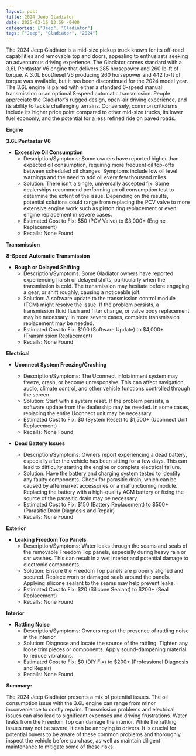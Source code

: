 ```yaml
---
layout: post
title: 2024 Jeep Gladiator
date: 2025-03-16 13:59 -0400
categories: ["Jeep", "Gladiator"]
tags: ["Jeep", "Gladiator", "2024"]
---
```

The 2024 Jeep Gladiator is a mid-size pickup truck known for its off-road capabilities and removable top and doors, appealing to enthusiasts seeking an adventurous driving experience. The Gladiator comes standard with a 3.6L Pentastar V6 engine that delivers 285 horsepower and 260 lb-ft of torque. A 3.0L EcoDiesel V6 producing 260 horsepower and 442 lb-ft of torque was available, but it has been discontinued for the 2024 model year. The 3.6L engine is paired with either a standard 6-speed manual transmission or an optional 8-speed automatic transmission. People appreciate the Gladiator's rugged design, open-air driving experience, and its ability to tackle challenging terrains. Conversely, common criticisms include its higher price point compared to other mid-size trucks, its lower fuel economy, and the potential for a less refined ride on paved roads.

**Engine**

**3.6L Pentastar V6**

*   **Excessive Oil Consumption**
    *   Description/Symptoms: Some owners have reported higher than expected oil consumption, requiring more frequent oil top-offs between scheduled oil changes. Symptoms include low oil level warnings and the need to add oil every few thousand miles.
    *   Solution: There isn't a single, universally accepted fix. Some dealerships recommend performing an oil consumption test to determine the extent of the issue. Depending on the results, potential solutions could range from replacing the PCV valve to more extensive engine work such as piston ring replacement or even engine replacement in severe cases.
    *   Estimated Cost to Fix: $50 (PCV Valve) to $3,000+ (Engine Replacement)
    *   Recalls: None Found

**Transmission**

**8-Speed Automatic Transmission**

*   **Rough or Delayed Shifting**
    *   Description/Symptoms: Some Gladiator owners have reported experiencing harsh or delayed shifts, particularly when the transmission is cold. The transmission may hesitate before engaging a gear, or shift roughly, causing a noticeable jolt.
    *   Solution: A software update to the transmission control module (TCM) might resolve the issue. If the problem persists, a transmission fluid flush and filter change, or valve body replacement may be necessary. In more severe cases, complete transmission replacement may be needed.
    *   Estimated Cost to Fix: $100 (Software Update) to $4,000+ (Transmission Replacement)
    *   Recalls: None Found

**Electrical**

*   **Uconnect System Freezing/Crashing**
    *   Description/Symptoms: The Uconnect infotainment system may freeze, crash, or become unresponsive. This can affect navigation, audio, climate control, and other vehicle functions controlled through the screen.
    *   Solution: Start with a system reset. If the problem persists, a software update from the dealership may be needed. In some cases, replacing the entire Uconnect unit may be necessary.
    *   Estimated Cost to Fix: $0 (System Reset) to $1,500+ (Uconnect Unit Replacement)
    *   Recalls: None Found

*   **Dead Battery Issues**
    *   Description/Symptoms: Owners report experiencing a dead battery, especially after the vehicle has been sitting for a few days. This can lead to difficulty starting the engine or complete electrical failure.
    *   Solution: Have the battery and charging system tested to identify any faulty components. Check for parasitic drain, which can be caused by aftermarket accessories or a malfunctioning module. Replacing the battery with a high-quality AGM battery or fixing the source of the parasitic drain may be necessary.
    *   Estimated Cost to Fix: $150 (Battery Replacement) to $500+ (Parasitic Drain Diagnosis and Repair)
    *   Recalls: None Found

**Exterior**

*   **Leaking Freedom Top Panels**
    *   Description/Symptoms: Water leaks through the seams and seals of the removable Freedom Top panels, especially during heavy rain or car washes. This can result in a wet interior and potential damage to electronic components.
    *   Solution: Ensure the Freedom Top panels are properly aligned and secured. Replace worn or damaged seals around the panels. Applying silicone sealant to the seams may help prevent leaks.
    *   Estimated Cost to Fix: $20 (Silicone Sealant) to $200+ (Seal Replacement)
    *   Recalls: None Found

**Interior**

*   **Rattling Noise**
    *   Description/Symptoms: Owners report the presence of rattling noise in the interior.
    *   Solution: Diagnose and locate the source of the rattling. Tighten any loose trim pieces or components. Apply sound-dampening material to reduce vibrations.
    *   Estimated Cost to Fix: $0 (DIY Fix) to $200+ (Professional Diagnosis and Repair)
    *   Recalls: None Found

**Summary:**

The 2024 Jeep Gladiator presents a mix of potential issues. The oil consumption issue with the 3.6L engine can range from minor inconvenience to costly repairs. Transmission problems and electrical issues can also lead to significant expenses and driving frustrations. Water leaks from the Freedom Top can damage the interior. While the rattling issues may not be severe, it can be annoying to drivers. It is crucial for potential buyers to be aware of these common problems and thoroughly inspect the vehicle before purchase, as well as maintain diligent maintenance to mitigate some of these risks.

